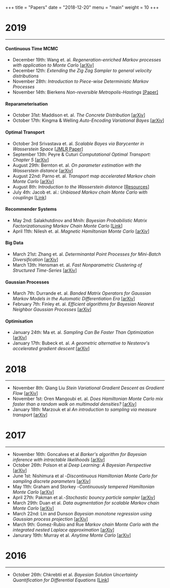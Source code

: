 +++
title = "Papers"
date = "2018-12-20"
menu = "main"
weight = 10
+++

# 2019
----

#### Continuous Time MCMC

* December 19th: Wang et. al. _Regeneration-enriched Markov processes with application to Monte Carlo_ [[arXiv]](https://arxiv.org/abs/1910.05037)
* December 12th: _Extending the Zig Zag Sampler to general velocity distributions_
* November 28th: _Introduction to Piece-wise Deterministic Markov Processes_
* November 14th: Bierkens _Non-reversible Metropolis-Hastings_ [[Paper]](https://link.springer.com/article/10.1007/s11222-015-9598-x)

#### Reparameterisation

* October 31st: Maddison et. al. _The Concrete Distribution_ [[arXiv](https://arxiv.org/abs/1611.00712)]
* October 17th: Kingma \& Welling _Auto-Encoding Variational Bayes_ [[arXiv](https://arxiv.org/abs/1312.6114)]

#### Optimal Transport

* October 3rd Srivastava et. al. _Scalable Bayes via Barycenter in Wasserstein Space_ [[JMLR Paper](http://www.jmlr.org/papers/v19/17-084.html)]
* September 13th: Peyre \& Cuturi _Computational Optimal Transport: Chapter 5_  [[arXiv](https://arxiv.org/abs/1803.00567)]
* August 29th: Bernton et. al. _On parameter estimation with the Wasserstein distance_  [[arXiv](https://arxiv.org/abs/1701.05146)]
* August 22nd: Parno et. al. _Transport map accelerated Markov chain Monte Carlo_  [[arXiv](https://arxiv.org/abs/1412.5492)]
* August 8th: _Introduction to the Wasserstein distance_  [[Resources](../post/sherlock_resources)]
* July 4th: Jacob et. al.: _Unbiased Markov chain Monte Carlo with couplings_  [[Link](https://arxiv.org/abs/1708.03625)]

#### Recommender Systems

* May 2nd: Salakhutdinov and Mnih: _Bayesian Probabilistic Matrix Factorizationusing Markov Chain Monte Carlo_  [[Link](https://www.cs.toronto.edu/~amnih/papers/bpmf.pdf)]
* April 11th: Nilesh et. al. _Magnetic Hamiltonian Monte Carlo_  [[arXiv](https://arxiv.org/abs/1607.02738)]

#### Big Data

* March 21st: Zhang et. al. _Determinantal Point Processes for Mini-Batch Diversification_  [[arXiv](https://arxiv.org/abs/1705.00607)]
* March 13th: Hensman et. al. _Fast Nonparametric Clustering of Structured Time-Series_  [[arXiv](https://arxiv.org/abs/1401.1605)]

#### Gaussian Processes

* March 7th: Durrande et. al. _Banded Matrix Operators for Gaussian Markov Models in the Automatic Differentiation Era_  [[arXiv](https://arxiv.org/abs/1902.10078)]
* February 7th: Finley et. al.  _Efficient algorithms for Bayesian Nearest Neighbor Gaussian Processes_  [[arXiv](https://arxiv.org/abs/1702.00434)]

#### Optimisation

* January 24th: Ma et. al. _Sampling Can Be Faster Than Optimization_  [[arXiv](https://arxiv.org/abs/1811.08413)]
* January 17th: Bubeck et. al. _A geometric alternative to Nesterov's accelerated gradient descent_  [[arXiv](https://arxiv.org/abs/1506.08187)]

# 2018
----

* November 8th: Qiang Liu _Stein Variational Gradient Descent as Gradient Flow_  [[arXiv](https://arxiv.org/abs/1704.07520)]
* November 1st: Oren Mangoubi et. al. _Does Hamiltonian Monte Carlo mix faster than a random walk on multimodal densities?_  [[arXiv](https://arxiv.org/abs/1808.03230)]
* January 18th: Marzouk et al _An introduction to sampling via measure transport_  [[arXiv](https://arxiv.org/abs/1602.05023)]

# 2017
----

*   November 16th: Goncalves et al _Barker's algorithm for Bayesian inference with intractable likelihoods_ \[[arXiv](https://arxiv.org/abs/1709.07710)\]
*   October 26th: Polson et al _Deep Learning: A Bayesian Perspective_ \[[arXiv](https://arxiv.org/abs/1706.00473)\]
*   June 1st: Nishimura et al -_Discontinuous Hamiltonian Monte Carlo for sampling discrete parameters_ \[[arXiv](https://arxiv.org/abs/1705.08510)\]
*   May 11th: Graham and Storkey -_Continuously tempered Hamiltonian Monte Carlo_ \[[arXiv](https://arxiv.org/pdf/1704.03338.pdf)\]
*   April 27th: Pakman et al.-_Stochastic bouncy particle sampler_ \[[arXiv](https://arxiv.org/pdf/1609.00770.pdf)\]
*   March 29th: Duan et al. _Data augmentation for scalable Markov chain Monte Carlo_ \[[arXiv](https://arxiv.org/abs/1703.03123)\]
*   March 22nd: Lin and Dunson _Bayesian monotone regression using Gaussian process projection_ \[[arXiv](https://arxiv.org/abs/1306.4041)\]
*   March 9th: Gomez-Rubio and Rue _Markov chain Monte Carlo with the integrated nested Laplace approximation_ \[[arXiv](https://arxiv.org/abs/1701.07844)\]
*   Janurary 19th: Murray et al. _Anytime Monte Carlo_ \[[arXiv](https://arxiv.org/pdf/1612.03319v1.pdf)\]

# 2016
----

*   October 26th: Chkrebtii et al. _Bayesian Solution Uncertainty Quantification for Differential Equations_ \[[Link](https://projecteuclid.org/euclid.ba/1473276259)\]